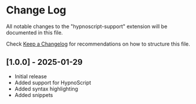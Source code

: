 # Change Log

All notable changes to the "hypnoscript-support" extension will be documented in this file.

Check [Keep a Changelog](http://keepachangelog.com/) for recommendations on how to structure this file.

## [1.0.0] - 2025-01-29

- Initial release
- Added support for HypnoScript
- Added syntax highlighting
- Added snippets
